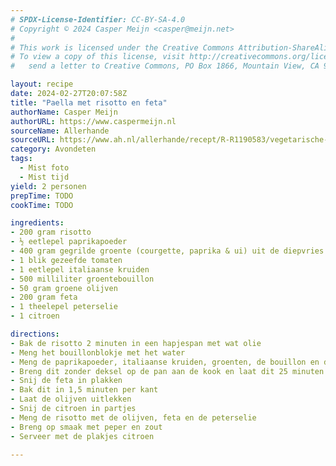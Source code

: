 ```yaml
---
# SPDX-License-Identifier: CC-BY-SA-4.0
# Copyright © 2024 Casper Meijn <casper@meijn.net>
# 
# This work is licensed under the Creative Commons Attribution-ShareAlike 4.0 International License. 
# To view a copy of this license, visit http://creativecommons.org/licenses/by-sa/4.0/ or 
#   send a letter to Creative Commons, PO Box 1866, Mountain View, CA 94042, USA.

layout: recipe
date: 2024-02-27T20:07:58Z
title: "Paella met risotto en feta"
authorName: Casper Meijn
authorURL: https://www.caspermeijn.nl
sourceName: Allerhande
sourceURL: https://www.ah.nl/allerhande/recept/R-R1190583/vegetarische-paella-met-gegrilde-groenten-en-gebakken-halloumi
category: Avondeten
tags:
  - Mist foto
  - Mist tijd
yield: 2 personen
prepTime: TODO
cookTime: TODO 

ingredients:
- 200 gram risotto
- ½ eetlepel paprikapoeder
- 400 gram gegrilde groente (courgette, paprika & ui) uit de diepvries
- 1 blik gezeefde tomaten
- 1 eetlepel italiaanse kruiden
- 500 milliliter groentebouillon
- 50 gram groene olijven
- 200 gram feta
- 1 theelepel peterselie
- 1 citroen

directions:
- Bak de risotto 2 minuten in een hapjespan met wat olie
- Meng het bouillonblokje met het water
- Meng de paprikapoeder, italiaanse kruiden, groenten, de bouillon en de gezeefde tomaten met de risotto
- Breng dit zonder deksel op de pan aan de kook en laat dit 25 minuten staan
- Snij de feta in plakken
- Bak dit in 1,5 minuten per kant
- Laat de olijven uitlekken
- Snij de citroen in partjes
- Meng de risotto met de olijven, feta en de peterselie
- Breng op smaak met peper en zout
- Serveer met de plakjes citroen

---
```

